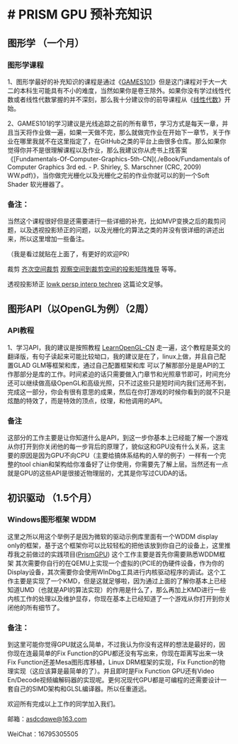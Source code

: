 # # PRISM GPU 预补充知识

## 图形学  （一个月）

### 图形学课程    

1、图形学最好的补充知识的课程是通过《[GAMES101](https://www.bilibili.com/video/BV1X7411F744/?spm_id_from=333.337.search-card.all.click&vd_source=789ca485118ffcb40f218817d111e55e)》但是这门课程对于大一大二的本科生可能具有不小的难度，当然如果你是卷王除外。如果你没有学过线性代数或者线性代数掌握的并不深刻，那么我十分建议你的前导课程从《[线性代数](https://www.bilibili.com/video/av6731067/?p=4&vd_source=789ca485118ffcb40f218817d111e55e)》开始。

2、GAMES101的学习建议是光线追踪之前的所有章节，学习方式是每天一章，并且当天将作业做一遍，如果一天做不完，那么就做完作业在开始下一章节，关于作业在哪里我就不在这里指定了，在GitHub之类的平台上由很多仓库。那么如果你觉得你并不是很理解课程以及作业，那么我建议你从虎书上找答案《[Fundamentals-Of-Computer-Graphics-5th-CN](./eBook/Fundamentals of Computer Graphics 3rd ed. - P. Shirley, S. Marschner (CRC, 2009) WW.pdf)》，当你做完光栅化以及光栅化之前的作业你就可以的到一个Soft Shader 软光栅器了。

### 备注：

当然这个课程很好但是还需要进行一些详细的补充，比如MVP变换之后的裁剪问题，以及透视投影矫正的问题，以及光栅化的算法之类的并没有很详细的讲述出来，所以这里增加一些备注。

（我是看过就贴在上面了，有更好的欢迎PR）

裁剪 [齐次空间裁剪](https://zhuanlan.zhihu.com/p/162190576) [观察空间到裁剪空间的投影矩阵推导](https://jdreamheart.com/wiki/knowledge/math/model_2_clip_projection_matrix/) 等等。

透视投影矫正 [lowk persp interp techrep](./eBook/lowk_persp_interp_techrep.pdf) 这篇论文足够。

## 图形API（以OpenGL为例）（2周）

### API教程

1、学习API，我的建议是按照教程 [LearnOpenGL-CN](https://learnopengl-cn.github.io/) 走一遍，这个教程是英文的翻译版，有句子读起来可能比较坳口，我的建议是在了，linux上做，并且自己配置GLAD GLM等框架和库，通过自己配置框架和库 可以了解那部分是是API的工作那部分是库的工作。时间紧迫的话只需要做入门章节和光照章节即可，时间充分还可以继续做高级OpenGL和高级光照，只不过这些只是短时间内我们还用不到，完成这一部分，你会有很有意思的成果，然后在你打游戏的时候你看到的就不只是炫酷的特效了，而是特效的顶点，纹理，和他调用的API。

### 备注

这部分的工作主要是让你知道什么是API，到这一步你基本上已经能了解一个游戏从你打开到你关闭他的每一步背后的原理了，貌似这和GPU没有什么关系，这主要的原因是因为GPU不向CPU（主要给搞体系结构的人举的例子）一样有一个完整的tool chian和架构给你准备好了让你使用，你需要先了解上层。当然还有一点就是GPU的这些API是很接近物理层的，尤其是你写过CUDA的话。

## 初识驱动 （1.5个月）

### Windows图形框架 WDDM

这里之所以用这个举例子是因为微软的驱动示例库里面有一个WDDM display only的框架，基于这个框架你可以比较轻松的把他该放到你自己的设备上，这里推荐我之前做过的实践项目([PrismGPU](https://github.com/PrismGPU/PrismGPU)) 这个工作主要是首先你需要熟悉WDDM框架 其次需要你自行的在QEMU上实现一个虚拟的{PCIE的伪硬件设备，作为你的Display设备，其次需要你会使用WInDbg工具进行内核驱动程序的调试。这个工作主要是实现了一个KMD，但是这就足够啦，因为通过上面的了解你基本上已经知道UMD（也就是API的算法实现）的作用是什么了，那么再加上KMD进行一些内核工作的处理以及维护显存，你现在基本上已经知道了一个游戏从你打开到你关闭他的所有细节了。

### 备注：

到这里可能你觉得GPU就这么简单，不过我认为你没有这样的想法是最好的，因你现在连最简单的Fix Function的GPU都还没有写出来，你现在距离写出来一块Fix Function还差Mesa图形库移植，Linux DRM框架的实现，Fix Function的物理实现（这应该算是最简单的了）。并且即时是Fix Function GPU还有Video En/Decode视频编解码器的实现呢。更何况现代GPU都是可编程的还需要设计一套自己的SIMD架构和GLSL编译器。所以任重道远。

欢迎所有完成以上工作的同学加入我们。

邮箱：asdcdqwe@163.com

WeiChat：16795305505

